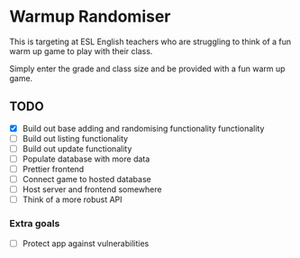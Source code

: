 # Warmup Randomiser

This is targeting at ESL English teachers who are struggling to think of a fun warm up game to play with their class.

Simply enter the grade and class size and be provided with a fun warm up game.


## TODO
- [x] Build out base adding and randomising functionality functionality
- [ ] Build out listing functionality
- [ ] Build out update functionality
- [ ] Populate database with more data
- [ ] Prettier frontend 
- [ ] Connect game to hosted database 
- [ ] Host server and frontend somewhere 
- [ ] Think of a more robust API

### Extra goals
- [ ] Protect app against vulnerabilities

